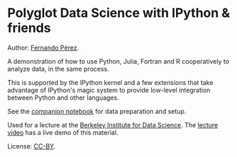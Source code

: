 # Polyglot Data Science with IPython & friends

Author: [Fernando Pérez](http://fperez.org).

A demonstration of how to use Python, Julia, Fortran and R cooperatively to analyze data, in the same process.  

This is supported by the IPython kernel and a few extensions that take advantage of IPython's magic system to provide low-level integration between Python and other languages.

See the [companion notebook](polyglot-ds-prep.ipynb) for data preparation and setup.

Used for a lecture at the [Berkeley Institute for Data Science](https://bids.berkeley.edu). The [lecture video](https://youtu.be/ZwNCUetnccw) has a live demo of this material.

License: [CC-BY](https://creativecommons.org/licenses/by/4.0/).